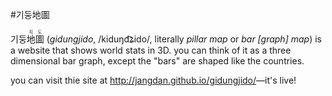 #기둥地圖

기둥<ruby><rb>地</rb><rt>지</rt><rb>圖</rb><rt>도</rt></ruby> (_gidungjido_, /kiduŋd͡ʑido/, literally _pillar map_ or _bar [graph] map_) is a website that shows world stats in 3D. you can think of it as a three dimensional bar graph, except the "bars" are shaped like the countries.

you can visit thie site at <http://jangdan.github.io/gidungjido/>—it's live!